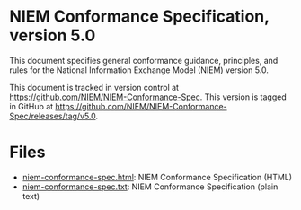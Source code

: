 # NIEM Conformance Specification, version 5.0

This document specifies general conformance guidance, principles, and rules for the National Information Exchange Model (NIEM) version 5.0.

This document is tracked in version control at <https://github.com/NIEM/NIEM-Conformance-Spec>. This version is tagged in GitHub at <https://github.com/NIEM/NIEM-Conformance-Spec/releases/tag/v5.0>.

# Files

- [niem-conformance-spec.html](niem-conformance-spec.html): NIEM Conformance Specification (HTML)
- [niem-conformance-spec.txt](niem-conformance-spec.txt): NIEM Conformance Specification (plain text)
